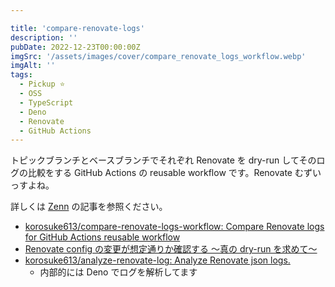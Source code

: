```yaml
---

title: 'compare-renovate-logs'
description: ''
pubDate: 2022-12-23T00:00:00Z
imgSrc: '/assets/images/cover/compare_renovate_logs_workflow.webp'
imgAlt: ''
tags:
  - Pickup ⭐️
  - OSS
  - TypeScript
  - Deno
  - Renovate
  - GitHub Actions
---
```


トピックブランチとベースブランチでそれぞれ Renovate を dry-run してそのログの比較をする GitHub Actions の reusable workflow です。Renovate むずいっすよね。

詳しくは [Zenn](https://zenn.dev/cybozu_ept/articles/compare-renovate-dry-run) の記事を参照ください。

- [korosuke613/compare-renovate-logs-workflow: Compare Renovate logs for GitHub Actions reusable workflow](https://github.com/korosuke613/compare-renovate-logs-workflow)
- [Renovate config の変更が想定通りか確認する 〜真の dry-run を求めて〜](https://zenn.dev/cybozu_ept/articles/compare-renovate-dry-run)
- [korosuke613/analyze-renovate-log: Analyze Renovate json logs.](https://github.com/korosuke613/analyze-renovate-log)
  - 内部的には Deno でログを解析してます
